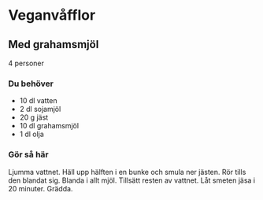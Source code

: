 # Veganvåfflor

## Med grahamsmjöl

4 personer

### Du behöver

* 10 dl vatten
* 2 dl sojamjöl
* 20 g jäst
* 10 dl grahamsmjöl
* 1 dl olja

### Gör så här

Ljumma vattnet. Häll upp hälften i en bunke och smula ner jästen. Rör tills den blandat sig. Blanda i allt mjöl. Tillsätt resten av vattnet. Låt smeten jäsa i 20 minuter. Grädda.
